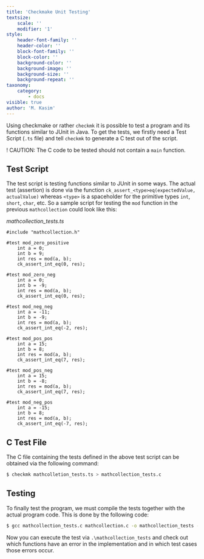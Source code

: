 ```yaml
---
title: 'Checkmake Unit Testing'
textsize:
    scale: ''
    modifier: '1'
style:
    header-font-family: ''
    header-color: ''
    block-font-family: ''
    block-color: ''
    background-color: ''
    background-image: ''
    background-size: ''
    background-repeat: ''
taxonomy:
    category:
        - docs
visible: true
author: 'M. Kasim'
---
```


Using checkmake or rather `checkmk` it is possible to test a program and its functions similar to JUnit in Java. To get the tests, we firstly need a Test Script (`.ts` file) and tell `checkmk` to generate a C test out of the script.

! CAUTION: The C code to be tested should not contain a `main` function.

## Test Script
The test script is testing functions similar to JUnit in some ways. The actual test (assertion) is done via the function `ck_assert_<type>eq(expectedValue, actualValue)` whereas `<type>` is a spaceholder for the primitive types `int`, `short`, `char`, etc. So a sample script for testing the `mod` function in the previous `mathcollection` could look like this:

_mathcollection\_tests.ts_
```TS
#include "mathcollection.h"

#test mod_zero_positive
	int a = 0;
	int b = 9;
	int res = mod(a, b);
	ck_assert_int_eq(0, res);

#test mod_zero_neg
	int a = 0;
	int b = -9;
	int res = mod(a, b);
	ck_assert_int_eq(0, res);

#test mod_neg_neg
	int a = -11;
	int b = -9;
	int res = mod(a, b);
	ck_assert_int_eq(-2, res);

#test mod_pos_pos
	int a = 15;
	int b = 8;
	int res = mod(a, b);
	ck_assert_int_eq(7, res);

#test mod_pos_neg
	int a = 15;
	int b = -8;
	int res = mod(a, b);
	ck_assert_int_eq(7, res);

#test mod_neg_pos
	int a = -15;
	int b = 8;
	int res = mod(a, b);
	ck_assert_int_eq(-7, res);
```


## C Test File
The C file containing the tests defined in the above test script can be obtained via the following command:

```sh
$ checkmk mathcolletion_tests.ts > mathcollection_tests.c
```

## Testing
To finally test the program, we must compile the tests together with the actual program code. This is done by the following code:

```sh
$ gcc mathcollection_tests.c mathcollection.c -o mathcollection_tests -Wall -std=c99 -g -fprofile-arcs -ftest-coverage -pthread -lcheck -lrt -lm -lsubunit
```

Now you can execute the test via `.\mathcollection_tests` and check out which functions have an error in the implementation and in which test cases those errors occur.

